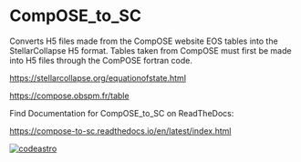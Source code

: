 # CompOSE_to_SC

Converts H5 files made from the CompOSE website EOS tables into the StellarCollapse H5 format.
Tables taken from CompOSE must first be made into H5 files through the ComPOSE fortran code.

https://stellarcollapse.org/equationofstate.html

https://compose.obspm.fr/table


Find Documentation for CompOSE_to_SC on ReadTheDocs:

https://compose-to-sc.readthedocs.io/en/latest/index.html


[![codeastro](https://img.shields.io/badge/Made%20at-Code/Astro-blueviolet.svg)](https://semaphorep.github.io/codeastro/)
